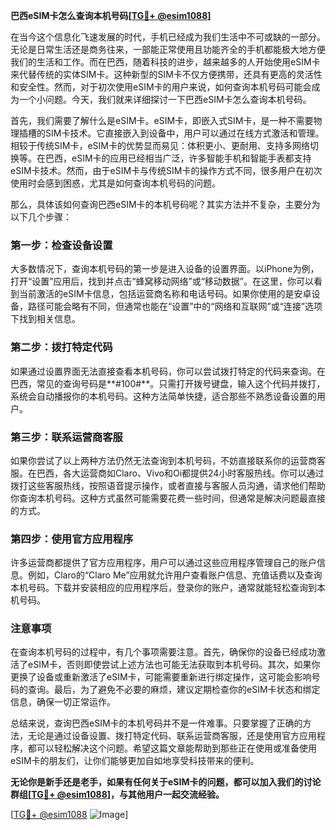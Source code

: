 **巴西eSIM卡怎么查询本机号码[[TG💪+ @esim1088](https://t.me/s/esim1088)]**

在当今这个信息化飞速发展的时代，手机已经成为我们生活中不可或缺的一部分。无论是日常生活还是商务往来，一部能正常使用且功能齐全的手机都能极大地方便我们的生活和工作。而在巴西，随着科技的进步，越来越多的人开始使用eSIM卡来代替传统的实体SIM卡。这种新型的SIM卡不仅方便携带，还具有更高的灵活性和安全性。然而，对于初次使用eSIM卡的用户来说，如何查询本机号码可能会成为一个小问题。今天，我们就来详细探讨一下巴西eSIM卡怎么查询本机号码。

首先，我们需要了解什么是eSIM卡。eSIM卡，即嵌入式SIM卡，是一种不需要物理插槽的SIM卡技术。它直接嵌入到设备中，用户可以通过在线方式激活和管理。相较于传统SIM卡，eSIM卡的优势显而易见：体积更小、更耐用、支持多网络切换等。在巴西，eSIM卡的应用已经相当广泛，许多智能手机和智能手表都支持eSIM卡技术。然而，由于eSIM卡与传统SIM卡的操作方式不同，很多用户在初次使用时会感到困惑，尤其是如何查询本机号码的问题。

那么，具体该如何查询巴西eSIM卡的本机号码呢？其实方法并不复杂，主要分为以下几个步骤：

### **第一步：检查设备设置**
大多数情况下，查询本机号码的第一步是进入设备的设置界面。以iPhone为例，打开“设置”应用后，找到并点击“蜂窝移动网络”或“移动数据”。在这里，你可以看到当前激活的eSIM卡信息，包括运营商名称和电话号码。如果你使用的是安卓设备，路径可能会略有不同，但通常也能在“设置”中的“网络和互联网”或“连接”选项下找到相关信息。

### **第二步：拨打特定代码**
如果通过设置界面无法直接查看本机号码，你可以尝试拨打特定的代码来查询。在巴西，常见的查询号码是**#100#**。只需打开拨号键盘，输入这个代码并拨打，系统会自动播报你的本机号码。这种方法简单快捷，适合那些不熟悉设备设置的用户。

### **第三步：联系运营商客服**
如果你尝试了以上两种方法仍然无法查询到本机号码，不妨直接联系你的运营商客服。在巴西，各大运营商如Claro、Vivo和Oi都提供24小时客服热线。你可以通过拨打这些客服热线，按照语音提示操作，或者直接与客服人员沟通，请求他们帮助你查询本机号码。这种方式虽然可能需要花费一些时间，但通常是解决问题最直接的方式。

### **第四步：使用官方应用程序**
许多运营商都提供了官方应用程序，用户可以通过这些应用程序管理自己的账户信息。例如，Claro的“Claro Me”应用就允许用户查看账户信息、充值话费以及查询本机号码。下载并安装相应的应用程序后，登录你的账户，通常就能轻松查询到本机号码。

### **注意事项**
在查询本机号码的过程中，有几个事项需要注意。首先，确保你的设备已经成功激活了eSIM卡，否则即使尝试上述方法也可能无法获取到本机号码。其次，如果你更换了设备或重新激活了eSIM卡，可能需要重新进行绑定操作，这可能会影响号码的查询。最后，为了避免不必要的麻烦，建议定期检查你的eSIM卡状态和绑定信息，确保一切正常运作。

总结来说，查询巴西eSIM卡的本机号码并不是一件难事。只要掌握了正确的方法，无论是通过设备设置、拨打特定代码、联系运营商客服，还是使用官方应用程序，都可以轻松解决这个问题。希望这篇文章能帮助到那些正在使用或准备使用eSIM卡的朋友们，让你们能够更加自如地享受科技带来的便利。

**无论你是新手还是老手，如果有任何关于eSIM卡的问题，都可以加入我们的讨论群组[[TG💪+ @esim1088](https://t.me/s/esim1088)]，与其他用户一起交流经验。**

[[TG💪+ @esim1088](https://t.me/s/esim1088) ![Image](https://i.postimg.cc/4NQfJmqS/Snipaste-2025-05-13-00-14-12.png)]